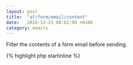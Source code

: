 ```yaml
---
layout: post
title:  "af/form/email/content"
date:   2016-12-23 00:02:00 +0100
category: emails
---
```


Filter the contents of a form email before sending.

{% highlight php startinline %}
<?php

function filter_email_content( $content, $email, $form, $fields ) {
	// Add some extra text to the end of the content
    $content .= ' Some extra content';
    
    return $content;
}
add_filter( 'af/form/email/content', 'filter_email_content', 10, 4 );
add_filter( 'af/form/email/content/id=FORM_ID', 'filter_email_content', 10, 4 );
add_filter( 'af/form/email/content/key=FORM_KEY', 'filter_email_content', 10, 4 );

{% endhighlight %}